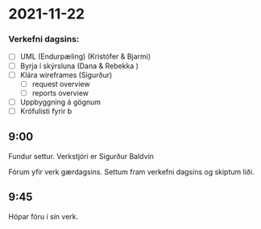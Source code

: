 # 2021-11-22

### Verkefni dagsins:
- [ ] UML (Endurpæling) (Kristófer & Bjarmi)
- [ ] Byrja í skýrsluna (Dana & Rebekka )
- [ ] Klára wireframes (Sigurður)
  - [ ] request overview
  - [ ] reports overview
- [ ] Uppbyggning á gögnum
- [ ] Kröfulisti fyrir b

## 9:00
Fundur settur. Verkstjóri er Sigurður Baldvin

Fórum yfir verk gærdagsins. Settum fram verkefni dagsins og skiptum liði.

## 9:45
Hópar fóru í sín verk.
